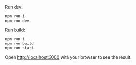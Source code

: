 Run dev:

```bash
npm run i
npm run dev
```

Run build:

```bash
npm run i
npm run build
npm run start
```

Open [http://localhost:3000](http://localhost:3000) with your browser to see the result.
